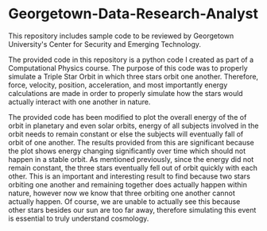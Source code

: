 # Georgetown-Data-Research-Analyst
This repository includes sample code to be reviewed by Georgetown University's Center for Security and Emerging Technology.

The provided code in this repository is a python code I created as part of a Computational Physics course. The purpose of this code was to properly simulate a Triple Star Orbit in which three stars orbit one another. Therefore, force, velocity, position, acceleration, and most importantly energy calculations are made in order to properly simulate how the stars would actually interact with one another in nature. 

The provided code has been modified to plot the overall energy of the of orbit in planetary and even solar orbits, energy of all subjects involved in the orbit needs to remain constant or else the subjects will eventually fall of orbit of one another. The results provided from this are significant because the plot shows energy changing significantly over time which should not happen in a stable orbit. As mentioned previously, since the energy did not remain constant, the three stars eventually fell out of orbit quickly with each other. This is an important and interesting result to find because two stars orbiting one another and remaining together does actually happen within nature, however now we know that three orbiting one another cannot actually happen. Of course, we are unable to actually see this because other stars besides our sun are too far away, therefore simulating this event is essential to truly understand cosmology.    
